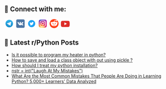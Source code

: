 ## 🔎 Connect with me:
[<img src="https://github.com/bullbesh/bullbesh/blob/main/images/Telegram.png" width="32" height="32" />](https://t.me/bullbesh)
[<img src="https://github.com/bullbesh/bullbesh/blob/main/images/VK.png" width="32" height="32" />](https://vk.com/bullbesh)
[<img src="https://github.com/bullbesh/bullbesh/blob/main/images/Twitter.png" width="32" height="32" />](https://twitter.com/bullbesh1)
[<img src="https://github.com/bullbesh/bullbesh/blob/main/images/Instagram.png" width="32" height="32" />](https://www.instagram.com/bullbesh)
[<img src="https://github.com/bullbesh/bullbesh/blob/main/images/Reddit.png" width="32" height="32" />](https://www.reddit.com/user/bullbesh)
[<img src="https://github.com/bullbesh/bullbesh/blob/main/images/YouTube.png" width="32" height="32" />](https://www.youtube.com/channel/UCtfjRs6uzgq5mfm8S06WTcg)

## 📕 Latest r/Python Posts
<!-- BLOG-POST-LIST:START -->
- [Is it possible to program my heater in python?](https://www.reddit.com/r/Python/comments/ys56uy/is_it_possible_to_program_my_heater_in_python/)
- [How to save and load a class object with out using pickle ?](https://www.reddit.com/r/Python/comments/ys4o36/how_to_save_and_load_a_class_object_with_out/)
- [How should I treat my python installation?](https://www.reddit.com/r/Python/comments/ys4dhe/how_should_i_treat_my_python_installation/)
- [nstr = int&lpar;&quot;Laugh At My Mistakes&quot;&rpar;](https://www.reddit.com/r/Python/comments/yryz5e/nstr_intlaugh_at_my_mistakes/)
- [What Are the Most Common Mistakes That People Are Doing in Learning Python? 5,000+ Learners&#39; Data Analyzed](https://www.reddit.com/r/Python/comments/yrnp2k/what_are_the_most_common_mistakes_that_people_are/)
<!-- BLOG-POST-LIST:END -->
